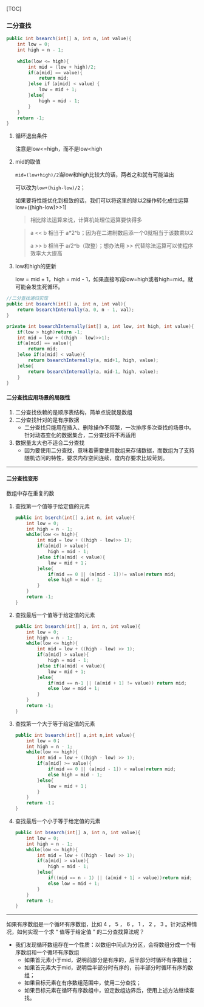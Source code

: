 [TOC]

### 二分查找

```java
public int bsearch(int[] a, int n, int value){
    int low = 0;
    int high = n - 1;
    
    while(low <= high){
        int mid = (low + high)/2;
        if(a[mid] == value){
            return mid;
        }else if（a[mid] < value）{
            low = mid + 1;
        }else{
            high = mid - 1;
        }
    }
    return -1;
}
```

1. 循环退出条件

   注意是low<=high，而不是low<high

2. mid的取值

   `mid=(low+high)/2`当low和high比较大的话，两者之和就有可能溢出

   可以改为`low+(high-low)/2`；

   如果要将性能优化到极致的话，我们可以将这里的除以2操作转化成位运算low+((high-low)>>1)

   > 相比除法运算来说，计算机处理位运算要快得多

   > a << b 相当于 a*2^b；因为在二进制数后添一个0就相当于该数乘以2 
   >
   > a >> b 相当于 a/2^b（取整）；想办法用 >> 代替除法运算可以使程序效率大大提高 

3. low和high的更新

   low = mid + 1，high = mid - 1，如果直接写成low=high或者high=mid。就可能会发生死循环。

```java
//二分查找递归实现
public int bsearch(int[] a, int n, int val){
    return bsearchInternally(a, 0, n - 1, val);
}

private int bsearchInternally(int[] a, int low, int high, int value){
    if(low > high)return -1;
    int mid = low + ((high - low)>>1);
    if(a[mid] == value){
        return mid;
    }else if(a[mid] < value){
        return bsearchInternally(a, mid+1, high, value);
    }else{
        return bsearchInternally(a, mid-1, high, value);
    }
}
```

#### 二分查找应用场景的局限性

1. 二分查找依赖的是顺序表结构，简单点说就是数组
2. 二分查找针对的是有序数据
   * 二分查找只能用在插入、删除操作不频繁，一次排序多次查找的场景中。针对动态变化的数据集合，二分查找将不再适用
3. 数据量太大也不适合二分查找
   * 因为要使用二分查找，意味着需要使用数组来存储数据，而数组为了支持随机访问的特性，要求内存空间连续，度内存要求比较苛刻。

---

#### 二分查找变形

数组中存在重复的数

1. 查找第一个值等于给定值的元素

   ```java
   public int bserch(int[] a,int n, int value){
       int low = 0;
       int high = n - 1;
       while(low <= high){
           int mid = low + ((high - low)>> 1);
           if(a[mid] > value){
               high = mid - 1;
           }else if(a[mid] < value){
               low = mid + 1；
           }else{
               if(mid == 0 || (a[mid - 1])!= value)return mid;
               else high = mid - 1;
           }
       }
       return -1;
   }
   ```

2. 查找最后一个值等于给定值的元素

   ```java
   public int bsearch(int[] a, int n, int value){
       int low = 0;
       int high = n - 1;
       while(low <= high){
           int mid = low + ((high - low) >> 1);
           if(a[mid] > value){
               high = mid - 1;
           }else if(a[mid] < value){
               low = mid + 1;
           }else{
               if(mid == n-1 || (a[mid + 1] != value)) return mid;
               else low = mid + 1;
           }
       }
       return -1;
   }
   ```

3. 查找第一个大于等于给定值的元素

   ```java
   public int bsearch(int[] a,int n,int value){
       int low = 0；
       int high = n - 1;
       while(low <= high){
           int mid = low + ((high - low) >> 1);
           if(a[mid] >= value){
               if(mid == 0 || (a[mid - 1]) < value)return mid;
               else high = mid - 1;
           }else{
               low = mid + 1；
           }
       }
       return -1；
   }
   ```

4. 查找最后一个小于等于给定值的元素

   ```java
   public int bsearch(int[] a, int n, int value){
       int low = 0;
       int high = n - 1;
       while(low <= high){
           int mid = low + ((high - low) >> 1);
           if(a[mid] > value){
               high = mid - 1;
           }else{
               if((mid == n - 1) || (a[mid + 1] > value))return mid;
               else low = mid + 1;
           }
       }
       return -1;
   }
   ```

----

如果有序数组是一个循环有序数组，比如 4 ， 5 ， 6 ， 1 ， 2 ， 3 。针对这种情况，如何实现一个求 “ 值等于给定值 ” 的二分查找算法呢？

* 我们发现循环数组存在一个性质：以数组中间点为分区，会将数组分成一个有序数组和一个循环有序数组
  * 如果首元素小于mid，说明前部分是有序的，后半部分时循环有序数组；
  * 如果首元素大于mid，说明后半部分时有序的，前半部分时循环有序的数组；
  * 如果目标元素在有序数组范围中，使用二分查找；
  * 如果目标元素在循环有序数组中，设定数组边界后，使用上述方法继续查找。